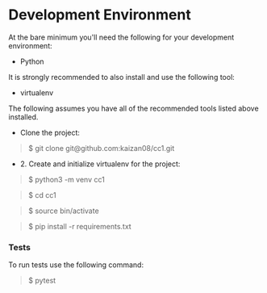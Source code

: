 <h1>Development Environment</h1>

At the bare minimum you'll need the following for your development environment:

<ul><li>Python</li></ul>

It is strongly recommended to also install and use the following tool:

<ul><li>virtualenv</li></ul>


The following assumes you have all of the recommended tools listed above installed.

<ul><li>Clone the project:</li></ul>

<blockquote>$ git clone git@github.com:kaizan08/cc1.git</blockquote>

<ul><li>2. Create and initialize virtualenv for the project:</li></ul>

<blockquote>$ python3 -m venv cc1</blockquote>
<blockquote>$ cd cc1</blockquote>
<blockquote>$ source bin/activate</blockquote>
<blockquote>$ pip install -r requirements.txt</blockquote>

<h3>Tests</h3>
To run tests use the following command:

<blockquote>$ pytest</blockquote>

